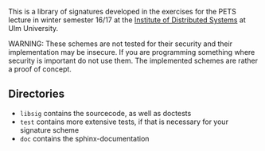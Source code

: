 This is a library of signatures developed in the exercises for the
PETS lecture in winter semester 16/17 at the [Institute of Distributed
Systems](https://www.uni-ulm.de/en/in/vs/) at Ulm University.

WARNING: These schemes are not tested for their security and their
implementation may be insecure. If you are programming something where
security is important do not use them. The implemented schemes are
rather a proof of concept.

## Directories
- `libsig` contains the sourcecode, as well as doctests
- `test` contains more extensive tests, if that is necessary for your signature scheme
- `doc` contains the sphinx-documentation
